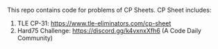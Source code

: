 This repo contains code for problems of CP Sheets.
CP Sheet includes:
  1. TLE CP-31: https://www.tle-eliminators.com/cp-sheet
  2. Hard75 Challenge: https://discord.gg/k4vxnxXfh6 (A Code Daily Community)
